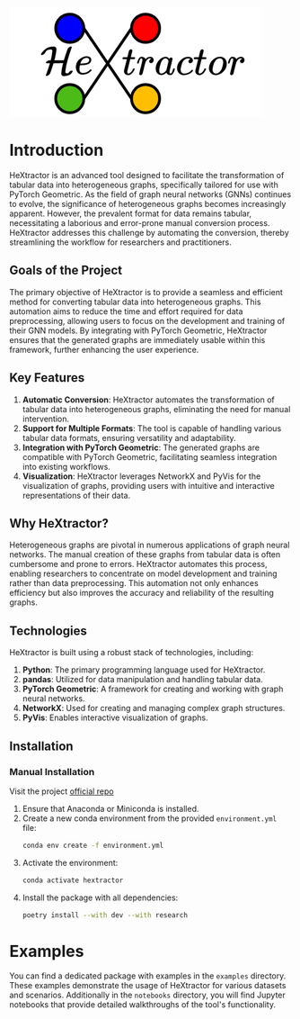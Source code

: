 ![Logo](./assets/logo.png)

# Introduction

HeXtractor is an advanced tool designed to facilitate the transformation of tabular data into heterogeneous graphs, specifically tailored for use with PyTorch Geometric. As the field of graph neural networks (GNNs) continues to evolve, the significance of heterogeneous graphs becomes increasingly apparent. However, the prevalent format for data remains tabular, necessitating a laborious and error-prone manual conversion process. HeXtractor addresses this challenge by automating the conversion, thereby streamlining the workflow for researchers and practitioners.

## Goals of the Project

The primary objective of HeXtractor is to provide a seamless and efficient method for converting tabular data into heterogeneous graphs. This automation aims to reduce the time and effort required for data preprocessing, allowing users to focus on the development and training of their GNN models. By integrating with PyTorch Geometric, HeXtractor ensures that the generated graphs are immediately usable within this framework, further enhancing the user experience.

## Key Features

1. **Automatic Conversion**: HeXtractor automates the transformation of tabular data into heterogeneous graphs, eliminating the need for manual intervention.
2. **Support for Multiple Formats**: The tool is capable of handling various tabular data formats, ensuring versatility and adaptability.
3. **Integration with PyTorch Geometric**: The generated graphs are compatible with PyTorch Geometric, facilitating seamless integration into existing workflows.
4. **Visualization**: HeXtractor leverages NetworkX and PyVis for the visualization of graphs, providing users with intuitive and interactive representations of their data.

## Why HeXtractor?

Heterogeneous graphs are pivotal in numerous applications of graph neural networks. The manual creation of these graphs from tabular data is often cumbersome and prone to errors. HeXtractor automates this process, enabling researchers to concentrate on model development and training rather than data preprocessing. This automation not only enhances efficiency but also improves the accuracy and reliability of the resulting graphs.

## Technologies

HeXtractor is built using a robust stack of technologies, including:

1. **Python**: The primary programming language used for HeXtractor.
2. **pandas**: Utilized for data manipulation and handling tabular data.
3. **PyTorch Geometric**: A framework for creating and working with graph neural networks.
4. **NetworkX**: Used for creating and managing complex graph structures.
5. **PyVis**: Enables interactive visualization of graphs.

## Installation

### Manual Installation

Visit the project [official repo](https://github.com/maddataanalyst/hextractor/)

1. Ensure that Anaconda or Miniconda is installed.
2. Create a new conda environment from the provided `environment.yml` file:
   ```bash
   conda env create -f environment.yml
   ```
3. Activate the environment:
   ```bash
   conda activate hextractor
   ```
4. Install the package with all dependencies:
   ```bash
   poetry install --with dev --with research
   ```
# Examples

You can find a dedicated package with examples in the `examples` directory. These examples demonstrate the usage of HeXtractor for various datasets and scenarios. Additionally in the `notebooks` directory, you will find Jupyter notebooks that provide detailed walkthroughs of the tool's functionality.
